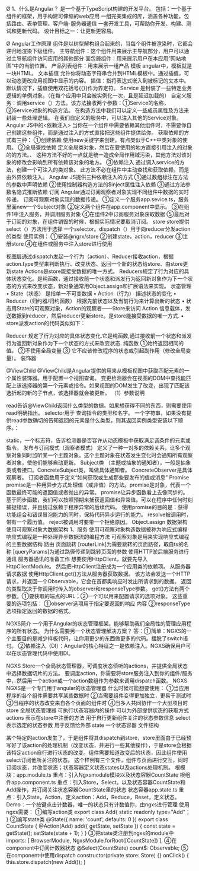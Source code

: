 Ø 1、什么是Angular？
是一个基于TypeScript构建的开发平台。
包括：一个基于组件的框架，用于构建可伸缩的web应用
一组完美集成的库，涵盖各种功能，包括路由、表单管理、客户端-服务器通信
一套开发工具，可帮助你开发、构建、测试和更新代码。
设计目标之一：让更新更容易。

Ø Angular工作原理
组件是以树型解构组合起来的，当每个组件被渲染时，它都会递归地渲染下级组件。
主导航组件：这个组件用来展示主导航部分，用户可以通过主导航组件访问应用的其他部分
面包屑组件：用来展示用户在本应用”网站地图“中的当前位置。
产品列表组件：用来展示一组产品
模板
angular中，模板就是一块HTML。
文本插值
允许你将动态字符串合并到HTML模板中。通过插值，可以动态更改应用视图中显示的内容。
插值：指将表达式嵌入到被标记的文本中。默认情况下，插值使用双花括号{{}}作为界定符。
Service
是封装了一些特定业务逻辑的单例对象。（在每个应用中只会被实例化一次，且是延迟加载的）
自定义服务：调用service（）方法。该方法接收两个参数：①Service的名称，②Service对象的构造方法。
在构造方法中我们可以定义一些成员属性及方法来封装一些处理逻辑。
在我们自定义的服务中，可以注入其他的Service对象。
Angular JS中的<依赖注入>
当你在一个组件中需要依赖其他组件时，不需要你自己创建这些组件，而是通过注入的方式直接把这些组件提供给你。
获取依赖的方式有三种：
①创建依赖
使用new关键字来创建。有点类似于C++中类对象的使用。
②全局查找依赖
	定义全局类对象，然后在要使用的地方直接引用注入的对象的的方法。、
这种方法不好的一点就是统一造成全局作用域污染，其他方法对该对象的修改会影响到所有依赖该对象的地方。
③依赖注入
通过调入service的方法，创建一个可注入的类对象。
此方法不必在组件中主动查找和获取依赖，而是由外界依赖注入。
Angular JS提供三种依赖注入的方式
①通过数组标注在方法的参数中声明依赖
②使用控制器构造方法的$inject属性注入依赖
③通过方法参数名隐式推断依赖
订阅
Angular通过订阅观察者对象实现不同组件中数据的实时传递。
订阅可观察对象实现的数据传递。
①定义一个服务app.sevice.ts，服务里面new一个Subject对象
②定义两个组件在app.component中显示。
③在组件1中注入服务，并调用服务对象
④在组件2中订阅服务对象获取数据
⑤最后对于订阅的对象，在组件销毁的时候，根据实际情况要取消订阅。
store
store提供select（）方法用于选择 一个selector。dispatch（）用于向reducer分发action的类型
使用实例：
①安装@ngrx/store
②创建state，action，reducer
③注册store
④在组件或服务中注入store进行使用


视图层通过dispatch发起一个行为（action）、Reducer接收action，根据action.type类型来判断执行、改变状态、返回一个新的状态给store、由store更新state
Actions是store能接受数据的唯一方式。
Reducers规定了行为对应的具体状态变化。是纯函数，通过接收前一个状态和派发行为返回新对象作为下一个状态的方式来改变状态，新对象通常用Object.assign和扩展语法来实现。
状态管理
• State（状态） 是指单一不可变数据
• Action（行为） 描述状态的变化
• Reducer（归约器/归约函数） 根据先前状态以及当前行为来计算出新的状态
• 状态用State的可观察对象，Action的观察者——Store来访问
Action
信息载体，发送数据到reducer，然后reducer更新store。是store能接受数据的唯一方式.
• 
store派发action的代码类似如下：

Reducer
规定了行为对应的具体状态变化.它是纯函数,通过接收前一个状态和派发行为返回新对象作为下一个状态的方式来改变状态.
纯函数
①始终返回相同的值。
②不使用全局变量
③ 它不应该修改程序的状态或引起副作用（修改全局变量）。
装饰器


@ViewChild
@ViewChild是Angular提供的用来从模板视图中获取匹配元素的一个属性装饰器。用于配置一个视图查询。
变更检测器会在视图的DOM中查找能匹配上该选择器的第一个元素或指令。如果视图的DOM发生了改变，出现了匹配该选折起的新的子节点，该选择器就会被更新。
（1）参数说明

read告诉@ViewChild返回什么类型的数据。如果想获得不同的东西，则需要使用read明确指出。
selector用于 查询指令的类型和名字。
一个字符串，如果没有提供read参数确切的告知返回的元素是什么类型，则其返回实例类型安装以下顺序。：

static，一个标志符，告诉检测器是否容许从动态模板中获取满足调条件的元素或指令。
发布与订阅模式（观察者模式）
定义了一种一对多的依赖关系，让多个观察对象同时监听某一个主题对象。这个主题对象在状态发生变化时会通知所有观察者对象，使他们能够自动更新。
Subject类
（主题或抽象的通知者），一般是抽象类或者接口。ConcreteSubject类，叫做具体通知者。
ConcreteObserver是具体观察者。
订阅者函数用于定义“如何获取或生成那些要发布的值或消息”
Promise
promise是一种用异步方式处理值（或非值）的方法。promise是对象，代表一个函数最终可能的返回值或者抛出的异常。
promise让异步函数看上去像同步的。
基于同步函数，我们可以按照预期来捕获返回值和异常值。可以在程序中任何时刻捕捉错误，并且绕过依赖于程序异常的后续代码。
使用promise的目的是：获得功能组合和错误冒泡能力的同时，保持代码异步运行的能力。
resolve被调用时，带有一个履历值。
reject被调用时要带一个拒绝原因。
Object.assign
数据架构
使用可观察对象大数据架构
1、服务
使用可观察对象构造数据被称为响应式编程
响应式编程是一种处理异步数据流的编程方法
可观察对象是用来实现响应式编程的主要数据结构
路由
页面跳转
[routerLink]为需要跳转的页面路径，取自ts的名称
[queryParams]为通过路径传递到跳转页面的参数
使用HTTP淤后端服务进行通讯
服务器通讯的准备工作
想要使用HttpClient，就要先导入HttpClientModule。
然后把HttpClient注册成为一个应用类的依赖项。
从服务器请求数据
使用HttpClient.get()方法从服务器获取数据。
该方法会发送一个HTTP请求，并返回一个Observable，它会在首都奥响应时发出所请求到的数据。
返回的类型取决于你调用时传入的observer和responseType参数。
get()方法有两个参数。①要获取的端点的URL；②一个可以用来配置请求的选项对象。
这些重要的选项包括：
①observer选项用于指定要返回的响应 内容
②responseType选项指定返回的数据的格式。

NGXS简介
一个用于Angular的状态管理框架。能够帮助我们全局性的管理应用程序的所有状态。
为什么需要另一个状态管理解决方案？
答：①简单：NGXS的一个主要目的是减少样板代码，让你用更少的东西做更多的代码。摆脱了switch语句。
②依赖注入（DI）：Angular的核心特征之一是依赖注入。NGXS确保用户可以在状态管理代码中使用DI。

NGXS
Store一个全局状态管理器，可调度状态侦听的actions，并提供全局状态中选择数据切片的方法。
要调度action，你需要将store服务注入到你的组件/服务中，然后用一个action或一个action数组作为参数来调用dispatch函数。
NGXS
NGXS是一个专门用于angular的状态管理器
什么时候可能想要使用：
①当应用程序的各个组件需要共享某些数据时
②当需要组件变得更加独立，更易于测试时
③当程序的状态改变来自各个页面的组件时
④当多人共同协作一个大型项目时
store
全局状态管理器
可执行状态容器内的操作
可以为外部提供状态的获取方式
actions
表示在store中注册的方法
用于自行更新组件关注的状态参数信息
select
表示选定的状态参数
用于反馈给外部
state
一个状态容器
文件结构


某个特定的action发生了，于是组件将其dispatch到store，store里面由于已经预写好了该action的处理机制（改变状态，并进行一些其他操作），于是store会根据该特定action自行进行状态的改变。组件需要知道改变后的状态，因此组件使用select订阅他所关注的状态。
这个样例有三个文件，组件与页面进行交互，同时订阅状态，并改变状态；状态容器定义状态states以及actions处理机制。
根模块：app.module.ts
重点：引入Ngxsmodule模块以及状态容器CountState
根组件app.component.ts
重点：引入Store，Select。以及状态容器CountState和Add操作，并订阅关注状态容器CountState里的状态
状态容器app.state.ts
重点：引入State，Action，定义action：Add，Reduce，Reset，定义状态。
Demo：一个按键点击计数器，唯一的状态只有计数值你，由ngxs进行管理
使用ngxs需要：
①编写action类
export class Add{
	static readonly type="Add"；
}
②编写state类
@State<number>({ name: 'count', defaults: 0 }) export class CountState { @Action(Add) add({ getState, setState }) { const state = getState(); setState(state + 1); } }
③把state类注册到ngxs的module中
imports: [ BrowserModule, NgxsModule.forRoot([CountState]) ],
④在component中订阅计数器状态
 @Select(CountState) count$: Observable<number>;
⑤在component中使用dispatch
constructor(private store: Store) {}
 onClick() { this.store.dispatch(new Add()); }




